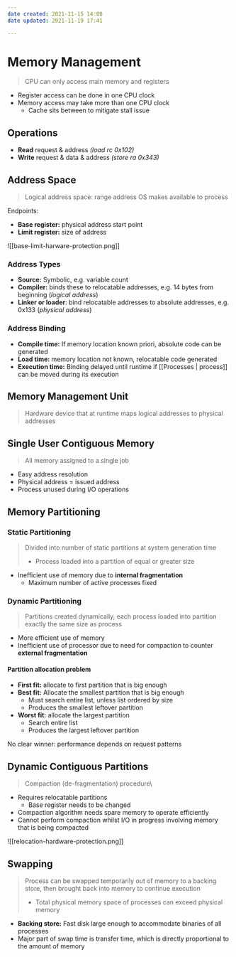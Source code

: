 ```yaml
---
date created: 2021-11-15 14:00
date updated: 2021-11-19 17:41

---
```


# Memory Management

> CPU can only access main memory and registers

- Register access can be done in one CPU clock
- Memory access may take more than one CPU clock
  - Cache sits between to mitigate stall issue

## Operations

- **Read** request & address _(load rc 0x102)_
- **Write** request & data & address _(store ra 0x343)_

## Address Space

> Logical address space: range address OS makes available to process

Endpoints:

- **Base register:** physical address start point
- **Limit register:** size of address

![[base-limit-harware-protection.png]]

### Address Types

- **Source:** Symbolic, e.g. variable count
- **Compiler:** binds these to relocatable addresses, e.g. 14 bytes from beginning (_logical address_)
- **Linker or loader**: bind relocatable addresses to absolute addresses, e.g. 0x133 (_physical address_)

### Address Binding

- **Compile time:** If memory location known priori, absolute code can be generated
- **Load time:** memory location not known, relocatable code generated
- **Execution time:** Binding delayed until runtime if [[Processes | process]] can be moved during its execution

## Memory Management Unit

> Hardware device that at runtime maps logical addresses to physical addresses

## Single User Contiguous Memory

> All memory assigned to a single job

- Easy address resolution
- Physical address = issued address
- Process unused during I/O operations

## Memory Partitioning

### Static Partitioning

> Divided into number of static partitions at system generation time
>
> - Process loaded into a partition of equal or greater size

- Inefficient use of memory due to **internal fragmentation**
  - Maximum number of active processes fixed

### Dynamic Partitioning

> Partitions created dynamically, each process loaded into partition exactly the same size as process

- More efficient use of memory
- Inefficient use of processor due to need for compaction to counter **external fragmentation**

#### Partition allocation problem

- **First fit:** allocate to first partition that is big enough
- **Best fit:** Allocate the smallest partition that is big enough
  - Must search entire list, unless list ordered by size
  - Produces the smallest leftover partition
- **Worst fit:** allocate the largest partition
  - Search entire list
  - Produces the largest leftover partition

No clear winner: performance depends on request patterns

## Dynamic Contiguous Partitions

> Compaction (de-fragmentation) procedure\

- Requires relocatable partitions
  - Base register needs to be changed
- Compaction algorithm needs spare memory to operate efficiently
- Cannot perform compaction whilst I/O in progress involving memory that is being compacted

![[relocation-hardware-protection.png]]

## Swapping

> Process can be swapped temporarily out of memory to a backing store, then brought back into memory to continue execution
> - Total physical memory space of processes can exceed physical memory

- **Backing store:** Fast disk large enough to accommodate binaries of all processes
- Major part of swap time is transfer time, which is directly proportional to the amount of memory

